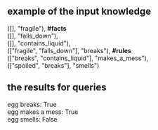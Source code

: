 ## example of the input knowledge
([], "fragile"), **#facts**  
([], "falls_down"),   
([], "contains_liquid"),  
(["fragile", "falls_down"], "breaks"), **#rules**  
(["breaks", "contains_liquid"], "makes_a_mess"),    
(["spoiled", "breaks"], "smells")



## the results for queries

egg breaks: True  
egg makes a mess: True  
egg smells: False